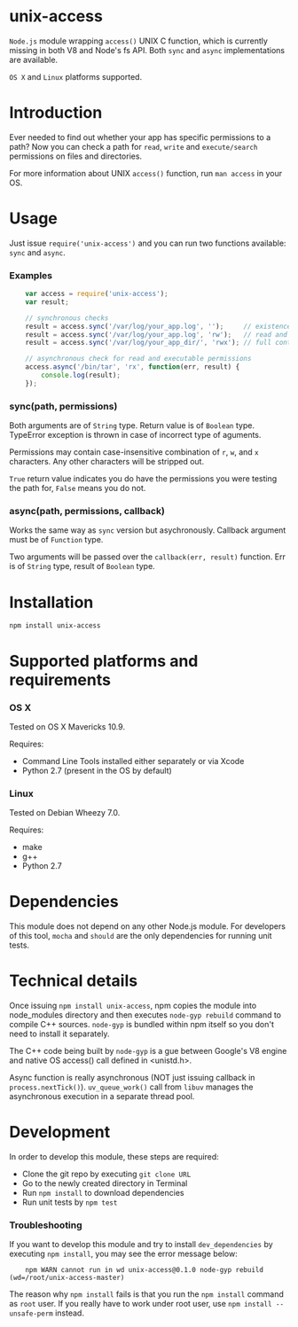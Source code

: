# unix-access

`Node.js` module wrapping `access()` UNIX C function, which is currently missing in both V8 and Node's fs API. Both `sync` and `async` implementations are available.

`OS X` and `Linux` platforms supported.

# Introduction

Ever needed to find out whether your app has specific permissions to a path? Now you can check a path for `read`, `write` and `execute/search` permissions on files and directories.

For more information about UNIX `access()` function, run `man access` in your OS.

# Usage

Just issue `require('unix-access')` and you can run two functions available: `sync` and `async`.

### Examples

```js
    var access = require('unix-access');
    var result;

    // synchronous checks
    result = access.sync('/var/log/your_app.log', '');     // existence of the file
    result = access.sync('/var/log/your_app.log', 'rw');   // read and write permissions
    result = access.sync('/var/log/your_app_dir/', 'rwx'); // full control

    // asynchronous check for read and executable permissions
    access.async('/bin/tar', 'rx', function(err, result) {
        console.log(result);
    });
```

### sync(path, permissions)

Both arguments are of `String` type. Return value is of `Boolean` type. TypeError exception is thrown in case of incorrect type of aguments.

Permissions may contain case-insensitive combination of `r`, `w`, and `x` characters. Any other characters will be stripped out.

`True` return value indicates you do have the permissions you were testing the path for, `False` means you do not.

### async(path, permissions, callback)

Works the same way as `sync` version but asychronously. Callback argument must be of `Function` type.

Two arguments will be passed over the `callback(err, result)` function. Err is of `String` type, result of `Boolean` type.

# Installation

`npm install unix-access`

# Supported platforms and requirements

### OS X

Tested on OS X Mavericks 10.9.

Requires:

* Command Line Tools installed either separately or via Xcode
* Python 2.7 (present in the OS by default)

### Linux

Tested on Debian Wheezy 7.0.

Requires:

* make
* g++
* Python 2.7

# Dependencies

This module does not depend on any other Node.js module. For developers of this tool, `mocha` and `should` are the only dependencies for running unit tests.

# Technical details

Once issuing `npm install unix-access`, npm copies the module into node_modules directory and then executes `node-gyp rebuild` command to compile C++ sources. `node-gyp` is bundled within npm itself so you don't need to install it separately.

The C++ code being built by `node-gyp` is a gue between Google's V8 engine and native OS access() call defined in <unistd.h>.

Async function is really asynchronous (NOT just issuing callback in `process.nextTick()`). `uv_queue_work()` call from `libuv` manages the asynchronous execution in a separate thread pool.

# Development

In order to develop this module, these steps are required:

* Clone the git repo by executing `git clone URL`
* Go to the newly created directory in Terminal
* Run `npm install` to download dependencies
* Run unit tests by `npm test`

### Troubleshooting

If you want to develop this module and try to install `dev_dependencies` by executing `npm install`, you may see the error message below:

```
    npm WARN cannot run in wd unix-access@0.1.0 node-gyp rebuild (wd=/root/unix-access-master)

```

The reason why `npm install` fails is that you run the `npm install` command as `root` user. If you really have to work under root user, use `npm install --unsafe-perm` instead.